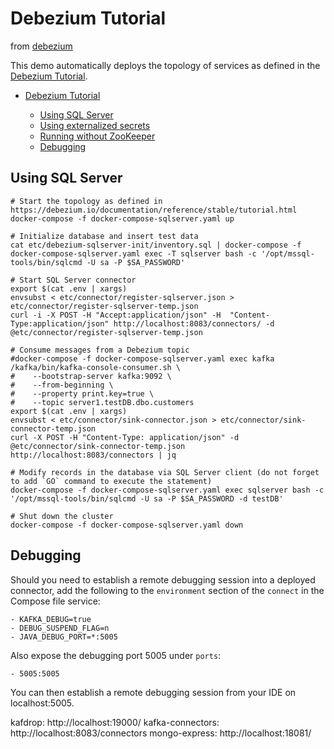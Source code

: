 # Debezium Tutorial
from [debezium](https://github.com/debezium/debezium-examples/blob/main/tutorial/README.md)

This demo automatically deploys the topology of services as defined in the [Debezium Tutorial](https://debezium.io/documentation/reference/stable/tutorial.html).

- [Debezium Tutorial](#debezium-tutorial)
    
    * [Using SQL Server](#using-sql-server)
    * [Using externalized secrets](#using-externalized-secrets)
    * [Running without ZooKeeper](#running-without-zookeeper)
    * [Debugging](#debugging)


## Using SQL Server

```shell
# Start the topology as defined in https://debezium.io/documentation/reference/stable/tutorial.html
docker-compose -f docker-compose-sqlserver.yaml up

# Initialize database and insert test data
cat etc/debezium-sqlserver-init/inventory.sql | docker-compose -f docker-compose-sqlserver.yaml exec -T sqlserver bash -c '/opt/mssql-tools/bin/sqlcmd -U sa -P $SA_PASSWORD'

# Start SQL Server connector
export $(cat .env | xargs)
envsubst < etc/connector/register-sqlserver.json > etc/connector/register-sqlserver-temp.json
curl -i -X POST -H "Accept:application/json" -H  "Content-Type:application/json" http://localhost:8083/connectors/ -d @etc/connector/register-sqlserver-temp.json

# Consume messages from a Debezium topic
#docker-compose -f docker-compose-sqlserver.yaml exec kafka /kafka/bin/kafka-console-consumer.sh \
#    --bootstrap-server kafka:9092 \
#    --from-beginning \
#    --property print.key=true \
#    --topic server1.testDB.dbo.customers
export $(cat .env | xargs)
envsubst < etc/connector/sink-connector.json > etc/connector/sink-connector-temp.json
curl -X POST -H "Content-Type: application/json" -d @etc/connector/sink-connector-temp.json http://localhost:8083/connectors | jq

# Modify records in the database via SQL Server client (do not forget to add `GO` command to execute the statement)
docker-compose -f docker-compose-sqlserver.yaml exec sqlserver bash -c '/opt/mssql-tools/bin/sqlcmd -U sa -P $SA_PASSWORD -d testDB'

# Shut down the cluster
docker-compose -f docker-compose-sqlserver.yaml down
```



## Debugging

Should you need to establish a remote debugging session into a deployed connector, add the following to the `environment` section of the `connect` in the Compose file service:

    - KAFKA_DEBUG=true
    - DEBUG_SUSPEND_FLAG=n
    - JAVA_DEBUG_PORT=*:5005

Also expose the debugging port 5005 under `ports`:

    - 5005:5005

You can then establish a remote debugging session from your IDE on localhost:5005.


kafdrop: http://localhost:19000/
kafka-connectors: http://localhost:8083/connectors
mongo-express: http://localhost:18081/